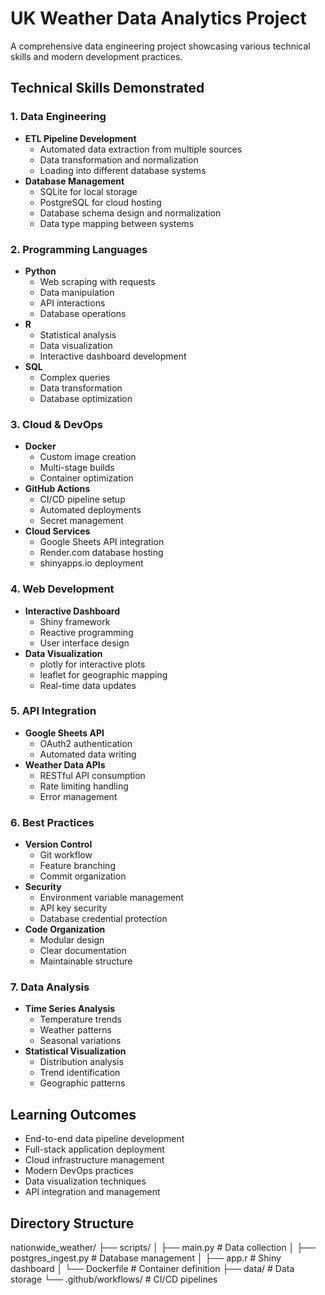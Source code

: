 # UK Weather Data Analytics Project

A comprehensive data engineering project showcasing various technical skills and modern development practices.

## Technical Skills Demonstrated

### 1. Data Engineering
- **ETL Pipeline Development**
  - Automated data extraction from multiple sources
  - Data transformation and normalization
  - Loading into different database systems
- **Database Management**
  - SQLite for local storage
  - PostgreSQL for cloud hosting
  - Database schema design and normalization
  - Data type mapping between systems

### 2. Programming Languages
- **Python**
  - Web scraping with requests
  - Data manipulation
  - API interactions
  - Database operations
- **R**
  - Statistical analysis
  - Data visualization
  - Interactive dashboard development
- **SQL**
  - Complex queries
  - Data transformation
  - Database optimization

### 3. Cloud & DevOps
- **Docker**
  - Custom image creation
  - Multi-stage builds
  - Container optimization
- **GitHub Actions**
  - CI/CD pipeline setup
  - Automated deployments
  - Secret management
- **Cloud Services**
  - Google Sheets API integration
  - Render.com database hosting
  - shinyapps.io deployment

### 4. Web Development
- **Interactive Dashboard**
  - Shiny framework
  - Reactive programming
  - User interface design
- **Data Visualization**
  - plotly for interactive plots
  - leaflet for geographic mapping
  - Real-time data updates

### 5. API Integration
- **Google Sheets API**
  - OAuth2 authentication
  - Automated data writing
- **Weather Data APIs**
  - RESTful API consumption
  - Rate limiting handling
  - Error management

### 6. Best Practices
- **Version Control**
  - Git workflow
  - Feature branching
  - Commit organization
- **Security**
  - Environment variable management
  - API key security
  - Database credential protection
- **Code Organization**
  - Modular design
  - Clear documentation
  - Maintainable structure

### 7. Data Analysis
- **Time Series Analysis**
  - Temperature trends
  - Weather patterns
  - Seasonal variations
- **Statistical Visualization**
  - Distribution analysis
  - Trend identification
  - Geographic patterns

## Learning Outcomes
- End-to-end data pipeline development
- Full-stack application deployment
- Cloud infrastructure management
- Modern DevOps practices
- Data visualization techniques
- API integration and management

## Directory Structure
nationwide_weather/
├── scripts/
│ ├── main.py # Data collection
│ ├── postgres_ingest.py # Database management
│ ├── app.r # Shiny dashboard
│ └── Dockerfile # Container definition
├── data/ # Data storage
└── .github/workflows/ # CI/CD pipelines
